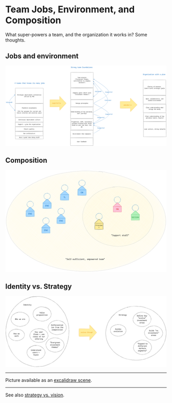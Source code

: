 # Team Jobs, Environment, and Composition

What super-powers a team, and the organization it works in? Some thoughts.

## Jobs and environment

![team-jobs-environment](./team-jobs-environment.png)

## Composition

![team-jobs-environment](./team-composition.png)

## Identity vs. Strategy

![team-identity-vs-strategy](./team-identity-strategy.png)

---

Picture available as an [excalidraw scene](./team-jobs-environment-composition.excalidraw).

---

See also [strategy vs. vision](https://donalsuter.com/mission-vision-strategy/).
